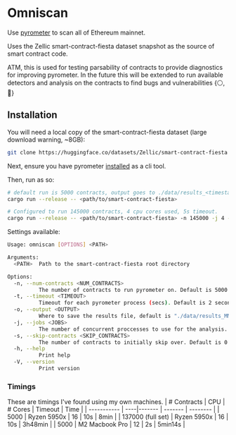 # Omniscan

Use [pyrometer](https://github.com/nascentxyz/pyrometer) to scan all of Ethereum mainnet.

Uses the Zellic smart-contract-fiesta dataset snapshot as the source of smart contract code.

ATM, this is used for testing parsability of contracts to provide diagnostics for improving pyrometer. In the future this will be extended to run available detectors and analysis on the contracts to find bugs and vulnerabilities {⚪️,🧢}
## Installation

You will need a local copy of the smart-contract-fiesta dataset (large download warning, ~8GB):
```bash
git clone https://huggingface.co/datasets/Zellic/smart-contract-fiesta
```

Next, ensure you have pyrometer [installed](https://github.com/nascentxyz/pyrometer#installing) as a cli tool.


Then, run as so:
```bash
# default run is 5000 contracts, output goes to ./data/results_<timestamp>.csv, all cpu cores used, 2s timeout.
cargo run --release -- <path/to/smart-contract-fiesta>

# Configured to run 145000 contracts, 4 cpu cores used, 5s timeout.
cargo run --release -- <path/to/smart-contract-fiesta> -n 145000 -j 4 --timeout 5
```

Settings available:
```bash
Usage: omniscan [OPTIONS] <PATH>

Arguments:
  <PATH>  Path to the smart-contract-fiesta root directory

Options:
  -n, --num-contracts <NUM_CONTRACTS>
          The number of contracts to run pyrometer on. Default is 5000 If set to 0, all contracts will be analyzed
  -t, --timeout <TIMEOUT>
          Timeout for each pyrometer process (secs). Default is 2 seconds, decimals supported. If set to 0, there will be no timeout. Not advised
  -o, --output <OUTPUT>
          Where to save the results file, default is "./data/results_MM-DD_HH-MM.csv"
  -j, --jobs <JOBS>
          The number of concurrent proccesses to use for the analysis. Default is the number of cores
  -s, --skip-contracts <SKIP_CONTRACTS>
          The number of contracts to initially skip over. Default is 0. This is intended for debugging purposes
  -h, --help
          Print help
  -V, --version
          Print version
```

### Timings
These are timings I've found using my own machines.
| # Contracts | CPU | # Cores | Timeout | Time |
| ----------- | ----|------- | ------- | -------- |
| 5000        | Ryzen 5950x | 16      | 10s     |  8min     |
| 137000 (full set) | Ryzen 5950x | 16       | 10s     |  3h48min     |
| 5000 | M2 Macbook Pro | 12 | 2s |  5min14s  |